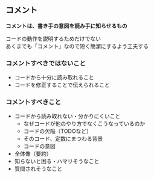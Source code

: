 ## コメント

**コメントは、書き手の意図を読み手に知らせるもの**  

コードの動作を説明するためだけでない  
あくまでも「コメント」なので短く簡潔にするよう工夫する  

### コメントすべきではないこと  
  
* コードから十分に読み取れること
* コードを修正することで伝えられること
  
  
### コメントすべきこと  
  
* コードから読み取れない・分かりにくいこと
  * なぜコードが他のやり方でなくこうなっているのか
  * コードの欠陥（TODOなど）
  * そのコード、定数にまつわる背景
  * コードの意図
* 全体像（要約）
* 知らないと困る・ハマリそうなこと
* 質問されそうなこと
